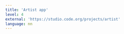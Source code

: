 ```yaml
---
title: 'Artist app'
level: 4
external: 'https://studio.code.org/projects/artist'
language: nn
---
```

